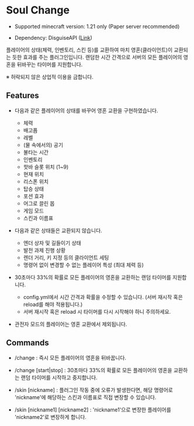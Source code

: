 # Soul Change

* Supported minecraft version: 1.21 only (Paper server recommended)

* Dependency: DisguiseAPI ([Link](https://www.spigotmc.org/resources/disguiseapi.103942/))


플레이어의 상태(체력, 인벤토리, 스킨 등)를 교환하여 마치 영혼(클라이언트)이 교환되는 듯한 효과를 주는 플러그인입니다.
랜덤한 시간 간격으로 서버의 모든 플레이어의 영혼을 뒤바꾸는 타이머를 지원합니다.

※ 허락되지 않은 상업적 이용을 금합니다.

## Features

* 다음과 같은 플레이어의 상태를 바꾸어 영혼 교환을 구현하였습니다.
    * 체력
    * 배고픔
    * 레벨
    * (물 속에서의) 공기
    * 불타는 시간
    * 인벤토리
    * 핫바 슬롯 위치 (1~9)
    * 현재 위치
    * 리스폰 위치
    * 탑승 상태
    * 포션 효과
    * 어그로 끌린 몹
    * 게임 모드
    * 스킨과 이름표


* 다음과 같은 상태들은 교환되지 않습니다.
  * 엔더 상자 및 길들이기 상태
  * 발전 과제 진행 상황
  * 렌더 거리, 키 지정 등의 클라이언트 세팅
  * 명령어 없이 변경할 수 없는 플레이어 특성 (최대 체력 등)


* 30초마다 33%의 확률로 모든 플레이어의 영혼을 교환하는 랜덤 타이머를 지원합니다.
  * config.yml에서 시간 간격과 확률을 수정할 수 있습니다. (서버 재시작 혹은 reload를 해야 적용됩니다.)
  * 서버 재시작 혹은 reload 시 타이머를 다시 시작해야 하니 주의하세요.


* 관전자 모드의 플레이어는 영혼 교환에서 제외됩니다.

## Commands

* /change : 즉시 모든 플레이어의 영혼을 뒤바꿉니다.
* /change \[start|stop\] : 30초마다 33%의 확률로 모든 플레이어의 영혼을 교환하는 랜덤 타이머를 시작하고 중지합니다.


* /skin \[nickname\] : 플러그인 작동 중에 오류가 발생한다면, 해당 명령어로 'nickname'에 해당하는 스킨과 이름표로 직접 변장할 수 있습니다.
* /skin \[nickname1\] \[nickname2\] : 'nickname1'으로 변장한 플레이어를 'nickname2'로 변장하게 합니다.
